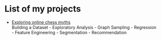 # List of my projects

- [Exploring online chess myths](data-science-projects/chess-data-analysis.md)  
Building a Dataset - Exploratory Analysis - Graph Sampling - Regression - Feature Engineering - Segmentation - Recommendation
